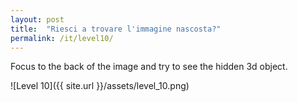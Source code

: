 ```yaml
---
layout: post
title:  "Riesci a trovare l'immagine nascosta?"
permalink: /it/level10/
---
```

Focus to the back of the image and try to see the hidden 3d object.

![Level 10]({{ site.url }}/assets/level_10.png)